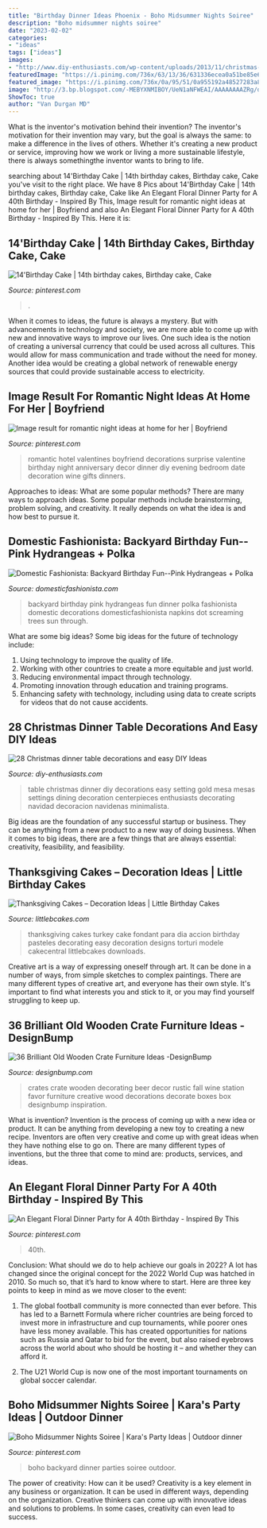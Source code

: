 ```yaml
---
title: "Birthday Dinner Ideas Phoenix - Boho Midsummer Nights Soiree"
description: "Boho midsummer nights soiree"
date: "2023-02-02"
categories:
- "ideas"
tags: ["ideas"]
images:
- "http://www.diy-enthusiasts.com/wp-content/uploads/2013/11/christmas-dinner-table-setting-minimalistic-gold-red-e1415992811803.jpg"
featuredImage: "https://i.pinimg.com/736x/63/13/36/631336ecea0a51be85e6797ff8a98dbc.jpg"
featured_image: "https://i.pinimg.com/736x/0a/95/51/0a955192a48527283a82139d32daa4dd.jpg"
image: "http://3.bp.blogspot.com/-MEBYXNMIBOY/UeN1aNFWEAI/AAAAAAAAZRg/drRkl26uKaA/s1600/Pink+Backyard+Birthday+Party-15.jpg"
ShowToc: true
author: "Van Durgan MD"
---
```



What is the inventor's motivation behind their invention?
The inventor's motivation for their invention may vary, but the goal is always the same: to make a difference in the lives of others. Whether it's creating a new product or service, improving how we work or living a more sustainable lifestyle, there is always somethingthe inventor wants to bring to life.

	

		
searching about 14&#039;Birthday Cake | 14th birthday cakes, Birthday cake, Cake you've visit to the right place. We have 8 Pics about 14&#039;Birthday Cake | 14th birthday cakes, Birthday cake, Cake like An Elegant Floral Dinner Party for A 40th Birthday - Inspired By This, Image result for romantic night ideas at home for her | Boyfriend and also An Elegant Floral Dinner Party for A 40th Birthday - Inspired By This. Here it is:
		
    
## 14&#039;Birthday Cake | 14th Birthday Cakes, Birthday Cake, Cake

<img loading=lazy src="https://i.pinimg.com/736x/a4/9b/de/a49bdec1f02ad5a774a8cfde539f7f63.jpg" onerror="this.onerror=null;this.src='https://tse3.mm.bing.net/th?id=OIP.c76LBV-rDGE6PechG3YmdgHaJ3&amp;pid=15.1';" alt="14&#039;Birthday Cake | 14th birthday cakes, Birthday cake, Cake">

_Source: pinterest.com_

>. 

	

When it comes to ideas, the future is always a mystery. But with advancements in technology and society, we are more able to come up with new and innovative ways to improve our lives. One such idea is the notion of creating a universal currency that could be used across all cultures. This would allow for mass communication and trade without the need for money. Another idea would be creating a global network of renewable energy sources that could provide sustainable access to electricity.

    
## Image Result For Romantic Night Ideas At Home For Her | Boyfriend

<img loading=lazy src="https://i.pinimg.com/736x/0a/95/51/0a955192a48527283a82139d32daa4dd.jpg" onerror="this.onerror=null;this.src='https://tse2.mm.bing.net/th?id=OIP.FiQStmLyDUS5T47BSbpNXAHaJ3&amp;pid=15.1';" alt="Image result for romantic night ideas at home for her | Boyfriend">

_Source: pinterest.com_

>romantic hotel valentines boyfriend decorations surprise valentine birthday night anniversary decor dinner diy evening bedroom date decoration wine gifts dinners. 

	

Approaches to ideas: What are some popular methods?
There are many ways to approach ideas. Some popular methods include brainstorming, problem solving, and creativity. It really depends on what the idea is and how best to pursue it.

    
## Domestic Fashionista: Backyard Birthday Fun--Pink Hydrangeas + Polka

<img loading=lazy src="http://3.bp.blogspot.com/-MEBYXNMIBOY/UeN1aNFWEAI/AAAAAAAAZRg/drRkl26uKaA/s1600/Pink+Backyard+Birthday+Party-15.jpg" onerror="this.onerror=null;this.src='https://tse4.mm.bing.net/th?id=OIP.XCNnuXaq-ReGKj5ouSU1_gHaLG&amp;pid=15.1';" alt="Domestic Fashionista: Backyard Birthday Fun--Pink Hydrangeas + Polka">

_Source: domesticfashionista.com_

>backyard birthday pink hydrangeas fun dinner polka fashionista domestic decorations domesticfashionista napkins dot screaming trees sun through. 

	

What are some big ideas?
Some big ideas for the future of technology include: 
1. Using technology to improve the quality of life. 
2. Working with other countries to create a more equitable and just world. 
3. Reducing environmental impact through technology. 
4. Promoting innovation through education and training programs. 
5. Enhancing safety with technology, including using data to create scripts for videos that do not cause accidents.

    
## 28 Christmas Dinner Table Decorations And Easy DIY Ideas

<img loading=lazy src="http://www.diy-enthusiasts.com/wp-content/uploads/2013/11/christmas-dinner-table-setting-minimalistic-gold-red-e1415992811803.jpg" onerror="this.onerror=null;this.src='https://tse4.mm.bing.net/th?id=OIP.5o1Ma-rgJWKDjJl3R9WTNAHaKj&amp;pid=15.1';" alt="28 Christmas dinner table decorations and easy DIY Ideas">

_Source: diy-enthusiasts.com_

>table christmas dinner diy decorations easy setting gold mesa mesas settings dining decoration centerpieces enthusiasts decorating navidad decoracion navidenas minimalista. 

	

Big ideas are the foundation of any successful startup or business. They can be anything from a new product to a new way of doing business. When it comes to big ideas, there are a few things that are always essential: creativity, feasibility, and feasibility.

    
## Thanksgiving Cakes – Decoration Ideas | Little Birthday Cakes

<img loading=lazy src="http://www.littlebcakes.com/wp-content/uploads/2014/05/Thanksgiving-Cakes-Pictures.jpg" onerror="this.onerror=null;this.src='https://tse1.mm.bing.net/th?id=OIP.CSK7U59fk-PUyytij_tdAgHaFj&amp;pid=15.1';" alt="Thanksgiving Cakes – Decoration Ideas | Little Birthday Cakes">

_Source: littlebcakes.com_

>thanksgiving cakes turkey cake fondant para dia accion birthday pasteles decorating easy decoration designs torturi modele cakecentral littlebcakes downloads. 

	

Creative art is a way of expressing oneself through art. It can be done in a number of ways, from simple sketches to complex paintings. There are many different types of creative art, and everyone has their own style. It's important to find what interests you and stick to it, or you may find yourself struggling to keep up.

    
## 36 Brilliant Old Wooden Crate Furniture Ideas -DesignBump

<img loading=lazy src="https://designbump.com/wp-content/uploads/2015/10/crate09.jpg" onerror="this.onerror=null;this.src='https://tse3.mm.bing.net/th?id=OIP.ywL7SreYT2_Rk7nFWorIXAHaLH&amp;pid=15.1';" alt="36 Brilliant Old Wooden Crate Furniture Ideas -DesignBump">

_Source: designbump.com_

>crates crate wooden decorating beer decor rustic fall wine station favor furniture creative wood decorations decorate boxes box designbump inspiration. 

	

What is invention?
Invention is the process of coming up with a new idea or product. It can be anything from developing a new toy to creating a new recipe. Inventors are often very creative and come up with great ideas when they have nothing else to go on. There are many different types of inventions, but the three that come to mind are: products, services, and ideas.

    
## An Elegant Floral Dinner Party For A 40th Birthday - Inspired By This

<img loading=lazy src="https://i.pinimg.com/736x/63/13/36/631336ecea0a51be85e6797ff8a98dbc.jpg" onerror="this.onerror=null;this.src='https://tse4.mm.bing.net/th?id=OIP.lkNo4beu6yOpqBy28ZCQwgHaKH&amp;pid=15.1';" alt="An Elegant Floral Dinner Party for A 40th Birthday - Inspired By This">

_Source: pinterest.com_

>40th. 

	

Conclusion: What should we do to help achieve our goals in 2022?
A lot has changed since the original concept for the 2022 World Cup was hatched in 2010. So much so, that it’s hard to know where to start. Here are three key points to keep in mind as we move closer to the event:
1. The global football community is more connected than ever before. This has led to a Barnett Formula where richer countries are being forced to invest more in infrastructure and cup tournaments, while poorer ones have less money available. This has created opportunities for nations such as Russia and Qatar to bid for the event, but also raised eyebrows across the world about who should be hosting it – and whether they can afford it.

2. The U21 World Cup is now one of the most important tournaments on global soccer calendar.

    
## Boho Midsummer Nights Soiree | Kara&#039;s Party Ideas | Outdoor Dinner

<img loading=lazy src="https://i.pinimg.com/736x/04/62/f9/0462f9c52ebfd4b2e6aa72e3e91c35c1.jpg" onerror="this.onerror=null;this.src='https://tse1.mm.bing.net/th?id=OIP.UDCoDeS9G9nECXHBT-kqnAHaLH&amp;pid=15.1';" alt="Boho Midsummer Nights Soiree | Kara&#039;s Party Ideas | Outdoor dinner">

_Source: pinterest.com_

>boho backyard dinner parties soiree outdoor. 

	

The power of creativity: How can it be used?
Creativity is a key element in any business or organization. It can be used in different ways, depending on the organization. Creative thinkers can come up with innovative ideas and solutions to problems. In some cases, creativity can even lead to success.

